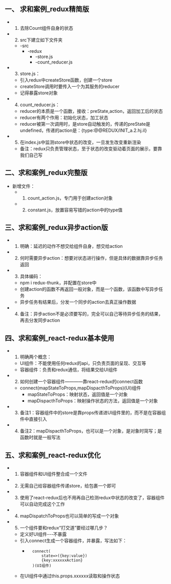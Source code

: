 ## 一、 求和案例_redux精简版
* 1. 去除Count组件自身的状态
* 2. src下建立如下文件夹
    * -src
        * -redux
            * -store.js
            * -count_reducer.js
* 3. store.js：
    * 引入redux中createStore函数，创建一个store
    * createStore调用时要传入一个为其服务的reducer
    * 记得暴露store对象
* 4. count_reducer.js：
    * reducer的本质是一个函数，接收：preState,action，返回加工后的状态
    * reducer有两个作用：初始化状态，加工状态
    * reducer被第一次调用时，是store自动触发的，传递的preState是undefined，传递的action是：{type:@@REDUX/INIT_a.2.hj.il}
* 5. 在index.js中监测store中状态的改变，一旦发生改变重新渲染<App/>
    * 备注：redux只负责管理状态，至于状态的改变驱动着页面的展示，要靠我们自己写

## 二、求和案例_redux完整版
* 新增文件：
    * 1. count_action.js，专门用于创建action对象
    * 2. constant.js，放置容易写错的action中的type值

## 三、求和案例_redux异步action版
* 1. 明确：延迟的动作不想交给组件自身，想交给action
* 2. 何时需要异步action：想要对状态进行操作，但是具体的数据靠异步任务返回
* 3. 具体编码：
    * npm i redux-thunk，并配置在store中
    * 创建action的函数不再返回一般对象，而是一个函数，该函数中写异步任务
    * 异步任务有结果后，分发一个同步的action去真正操作数据
* 4. 备注：异步action不是必须要写的，完全可以自己等待异步任务的结果，再去分发同步action

## 四、求和案例_react-redux基本使用
* 1. 明确两个概念：
    * UI组件：不能使用任何redux的api，只负责页面的呈现、交互等
    * 容器组件：负责和redux通信，将结果交给UI组件
* 2. 如何创建一个容器组件————靠react-redux的connect函数
    * connect(mapStateToProps,mapDispacthToProps)(UI)组件
        * mapStateToProps：映射状态，返回值是一个对象
        * mapDispacthToProps：映射操作状态的方法，返回值是一个对象
* 3. 备注1：容器组件中的store是靠props传递进UI组件里的，而不是在容器组件中直接引入
* 4. 备注2：mapDispacthToProps，也可以是一个对象，是对象时简写；是函数时就是一般写法

## 五、求和案例_react-redux优化
* 1. 容器组件和UI组件整合成一个文件
* 2. 无需自己给容器组件传递store，给<App/>包裹一个<Provider store={store}>即可
* 3. 使用了react-redux后也不用再自己检测redux中状态的改变了，容器组件可以自动完成这个工作
* 4. mapDispatchToProps也可以简单的写成一个对象
* 5. 一个组件要和redux“打交道”要经过哪几步？
    * 定义好UI组件---不暴露
    * 引入connect生成一个容器组件，并暴露，写法如下：
        * ```
            connect(
                state=>({key:value})
                {key:xxxxxxAction}
            )(UI组件)
          ```
    * 在UI组件中通过this.props.xxxxxx读取和操作状态